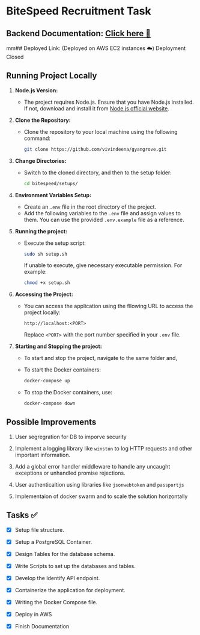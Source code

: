 # BiteSpeed Recruitment Task

## Backend Documentation: [Click here :bookmark_tabs:](https://documenter.getpostman.com/view/21780682/2sA3XMjj8d)

mm## Deployed Link: (Deployed on AWS EC2 instances :cloud:) Deployment Closed

## Running Project Locally

1. **Node.js Version:**
   - The project requires Node.js. Ensure that you have Node.js installed. If not, download and install it from [Node.js official website](https://nodejs.org/).

2. **Clone the Repository:**
   - Clone the repository to your local machine using the following command:
     ```bash
     git clone https://github.com/vivindeena/gyangrove.git
     ```

3. **Change Directories:**
   - Switch to the cloned directory, and then to the setup folder:
     ```bash
     cd bitespeed/setups/
     ```

4. **Environment Variables Setup:**
   - Create an `.env` file in the root directory of the project.
   - Add the following variables to the `.env` file and assign values to them. You can use the provided `.env.example` file as a reference.

5. **Running the project:**
   - Execute the setup script:
     ```bash
     sudo sh setup.sh
     ```
     If unable to execute, give necessary executable permission. For example:
     ```bash
     chmod +x setup.sh
     ```

6. **Accessing the Project:**
   - You can access the application using the fllowing URL to access the project locally:
     ```
     http://localhost:<PORT>
     ```
     Replace `<PORT>` with the port number specified in your `.env` file.

7. **Starting and Stopping the project:**
   - To start and stop the project, navigate to the same folder and,

   - To start the Docker containers:
     ```bash
     docker-compose up
     ```
   - To stop the Docker containers, use:
     ```bash
     docker-compose down
     ``` 


## Possible Improvements
1. User segregration for DB to imporve security

2. Implement a logging library like ```winston``` to log HTTP requests and other important information.

3. Add a global error handler middleware to handle any uncaught exceptions or unhandled promise rejections.

4. User authenticaltion using libraries like ```jsonwebtoken``` and ```passportjs``` 

5. Implementaion of docker swarm and to scale the solution horizontally


## Tasks :white_check_mark:

- [X] Setup file structure.

- [X] Setup a PostgreSQL Container.

- [X] Design Tables for the database schema.

- [X] Write Scripts to set up the databases and tables.

- [X] Develop the Identify API endpoint.

- [X] Containerize the application for deployment.

- [X] Writing the Docker Compose file.

- [X] Deploy in AWS

- [X] Finish Documentation


